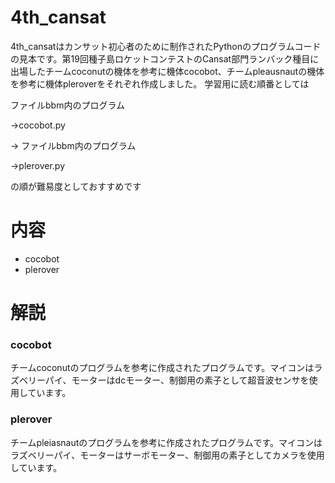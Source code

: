 # 4th_cansat
4th_cansatはカンサット初心者のために制作されたPythonのプログラムコードの見本です。第19回種子島ロケットコンテストのCansat部門ランバック種目に出場したチームcoconutの機体を参考に機体cocobot、チームpleausnautの機体を参考に機体pleroverをそれぞれ作成しました。
学習用に読む順番としては  

ファイルbbm内のプログラム

→cocobot.py

→ ファイルbbm内のプログラム

→plerover.py

の順が難易度としておすすめです

# 内容
* cocobot
* plerover

# 解説
### cocobot
チームcoconutのプログラムを参考に作成されたプログラムです。マイコンはラズベリーパイ、モーターはdcモーター、制御用の素子として超音波センサを使用しています。

### plerover
チームpleiasnautのプログラムを参考に作成されたプログラムです。マイコンはラズベリーパイ、モーターはサーボモーター、制御用の素子としてカメラを使用しています。


